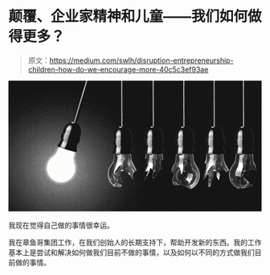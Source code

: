 # 颠覆、企业家精神和儿童——我们如何做得更多？

> 原文：<https://medium.com/swlh/disruption-entrepreneurship-children-how-do-we-encourage-more-40c5c3ef93ae>

![](img/4b2961bb1f4c165fdddf71ad53ebebaf.png)

我现在觉得自己做的事情很幸运。

我在章鱼哥集团工作，在我们创始人的长期支持下，帮助开发新的东西。我的工作基本上是尝试和解决如何做我们目前不做的事情，以及如何以不同的方式做我们目前做的事情。